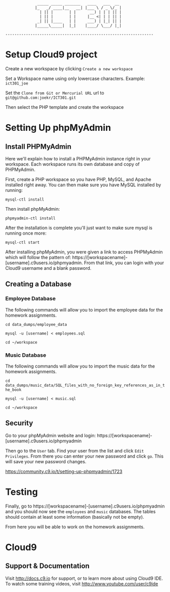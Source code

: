                   _____ _____ _______   ____   ___  __
                 |_   _/ ____|__   __| |___ \ / _ \/_ |
                   | || |       | |      __) | | | || |
                   | || |       | |     |__ <| | | || |
                  _| || |____   | |     ___) | |_| || |
                 |_____\_____|  |_|    |____/ \___/ |_|

    -----------------------------------------------------------------

# Setup Cloud9 project

Create a new workspace by clicking `Create a new workspace`

Set a Workspace name using only lowercase characters. Example: `ict301_joe`

Set the `Clone from Git or Mercurial URL` url to `git@github.com:joekr/ICT301.git`

Then select the PHP template and create the workspace

# Setting Up phpMyAdmin

## Install PHPMyAdmin

Here we'll explain how to install a PHPMyAdmin instance right in your workspace. Each workspace runs its own database and copy of PHPMyAdmin.

First, create a PHP workspace so you have PHP, MySQL, and Apache installed right away. You can then make sure you have MySQL installed by running:

`mysql-ctl install`

Then install phpMyAdmin:

`phpmyadmin-ctl install`

After the installation is complete you'll just want to make sure mysql is running once more:

`mysql-ctl start`

After installing phpMyAdmin, you were given a link to access PHPMyAdmin which will follow the pattern of: https://[workspacename]-[username].c9users.io/phpmyadmin. From that link, you can login with your Cloud9 username and a blank password.

## Creating a Database

### Employee Database

The following commands will allow you to import the employee data for the homework assignments.

`cd data_dumps/employee_data`

`mysql -u [username] < employees.sql`

`cd ~/workspace`

### Music Database

The following commands will allow you to import the music data for the homework assignments.

`cd data_dumps/music_data/SQL_files_with_no_foreign_key_references_as_in_the_book`

`mysql -u [username] < music.sql`

`cd ~/workspace`

## Security

Go to your phpMyAdmin website and login: https://[workspacename]-[username].c9users.io/phpmyadmin

Then go to the `User` tab. Find your user from the list and click `Edit Privileges`. From there you can enter your new password and click `go`. This will save your new password changes.

https://community.c9.io/t/setting-up-phpmyadmin/1723

# Testing

Finally, go to https://[workspacename]-[username].c9users.io/phpmyadmin and you should now see the `employees` and `music` databases. The tables should contain at least some information (basically not be empty).

From here you will be able to work on the homework assignments.

# Cloud9

## Support & Documentation

Visit http://docs.c9.io for support, or to learn more about using Cloud9 IDE.
To watch some training videos, visit http://www.youtube.com/user/c9ide
